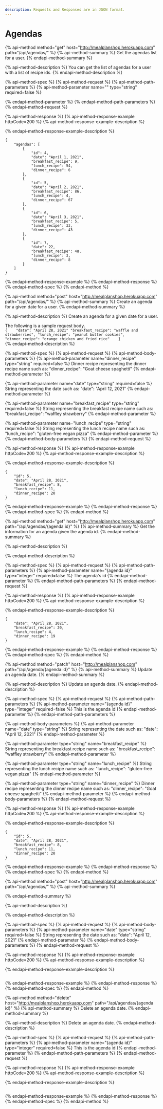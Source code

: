 ```yaml
---
description: Requests and Responses are in JSON format.
---
```


# Agendas

{% api-method method="get" host="http://mealplanshop.herokuapp.com" path="/api/agendas/" %}
{% api-method-summary %}
Get the agendas list for a user.
{% endapi-method-summary %}

{% api-method-description %}
You can get the list of agendas for a user with a list of recipe ids.
{% endapi-method-description %}

{% api-method-spec %}
{% api-method-request %}
{% api-method-path-parameters %}
{% api-method-parameter name="" type="string" required=false %}

{% endapi-method-parameter %}
{% endapi-method-path-parameters %}
{% endapi-method-request %}

{% api-method-response %}
{% api-method-response-example httpCode=200 %}
{% api-method-response-example-description %}

{% endapi-method-response-example-description %}

```
{
    "agendas": [
        {
            "id": 4,
            "date": "April 1, 2021",
            "breakfast_recipe": 9,
            "lunch_recipe": 54,
            "dinner_recipe": 6
        },
        {
            "id": 5,
            "date": "April 2, 2021",
            "breakfast_recipe": 86,
            "lunch_recipe": 4,
            "dinner_recipe": 67
        },
        {
            "id": 6,
            "date": "April 3, 2021",
            "breakfast_recipe": 5,
            "lunch_recipe": 33,
            "dinner_recipe": 43 
        },
        {
            "id": 7,
            "date": 22,
            "breakfast_recipe": 48,
            "lunch_recipe": 3,
            "dinner_recipe": 8
        }
    ]
}
```
{% endapi-method-response-example %}
{% endapi-method-response %}
{% endapi-method-spec %}
{% endapi-method %}

{% api-method method="post" host="http://mealplanshop.herokuapp.com" path="/api/agendas/" %}
{% api-method-summary %}
Create an agenda for a given date for a user.
{% endapi-method-summary %}

{% api-method-description %}
Create an agenda for a given date for a user.   
  
The following is a sample request body.  
`{   
"date": "April 28, 2021" "breakfast_recipe": "waffle and strawberries", "lunch_recipe": "peanut butter cookies", "dinner_recipe": "orange chicken and fried rice"   
}`  
{% endapi-method-description %}

{% api-method-spec %}
{% api-method-request %}
{% api-method-body-parameters %}
{% api-method-parameter name="dinner\_recipe" type="string" required=false %}
Dinner recipe representing the dinner recipe name such as: "dinner\_recipe": "Goat cheese spaghetti"
{% endapi-method-parameter %}

{% api-method-parameter name="date" type="string" required=false %}
String representing the date such as: "date": "April 12, 2021"
{% endapi-method-parameter %}

{% api-method-parameter name="breakfast\_recipe" type="string" required=false %}
String representing the breakfast recipe name such as: "breakfast\_recipe": "waffley strawberry"
{% endapi-method-parameter %}

{% api-method-parameter name="lunch\_recipe" type="string" required=false %}
String representing the lunch recipe name such as: "lunch\_recipe": "gluten-free vegan pizza"
{% endapi-method-parameter %}
{% endapi-method-body-parameters %}
{% endapi-method-request %}

{% api-method-response %}
{% api-method-response-example httpCode=200 %}
{% api-method-response-example-description %}

{% endapi-method-response-example-description %}

```
{
    "id": 5,
    "date": "April 28, 2021",
    "breakfast_recipe": 8,
    "lunch_recipe": 11,
    "dinner_recipe": 20
}

```
{% endapi-method-response-example %}
{% endapi-method-response %}
{% endapi-method-spec %}
{% endapi-method %}

{% api-method method="get" host="http://mealplanshop.herokuapp.com" path="/api/agendas/{agenda id}" %}
{% api-method-summary %}
Get the information for an agenda given the agenda id.
{% endapi-method-summary %}

{% api-method-description %}

{% endapi-method-description %}

{% api-method-spec %}
{% api-method-request %}
{% api-method-path-parameters %}
{% api-method-parameter name="{agenda id}" type="integer" required=false %}
The agenda's id
{% endapi-method-parameter %}
{% endapi-method-path-parameters %}
{% endapi-method-request %}

{% api-method-response %}
{% api-method-response-example httpCode=200 %}
{% api-method-response-example-description %}

{% endapi-method-response-example-description %}

```
{
    "date": "April 28, 2021",
    "breakfast_recipe": 20,
    "lunch_recipe": 4,
    "dinner_recipe": 19
}
```
{% endapi-method-response-example %}
{% endapi-method-response %}
{% endapi-method-spec %}
{% endapi-method %}

{% api-method method="patch" host="http://mealplanshop.com" path="/api/agenda/{agenda id}" %}
{% api-method-summary %}
Update an agenda date.
{% endapi-method-summary %}

{% api-method-description %}
Update an agenda date.
{% endapi-method-description %}

{% api-method-spec %}
{% api-method-request %}
{% api-method-path-parameters %}
{% api-method-parameter name="{agenda id}" type="integer" required=false %}
This is the agenda id
{% endapi-method-parameter %}
{% endapi-method-path-parameters %}

{% api-method-body-parameters %}
{% api-method-parameter name="date" type="string" %}
String representing the date such as: "date": "April 12, 2021"
{% endapi-method-parameter %}

{% api-method-parameter type="string" name="breakfast\_recipe" %}
String representing the breakfast recipe name such as: "breakfast\_recipe": "waffley strawberry"
{% endapi-method-parameter %}

{% api-method-parameter type="string" name="lunch\_recipe" %}
String representing the lunch recipe name such as: "lunch\_recipe": "gluten-free vegan pizza"
{% endapi-method-parameter %}

{% api-method-parameter type="string" name="dinner\_recipe" %}
Dinner recipe representing the dinner recipe name such as: "dinner\_recipe": "Goat cheese spaghetti"
{% endapi-method-parameter %}
{% endapi-method-body-parameters %}
{% endapi-method-request %}

{% api-method-response %}
{% api-method-response-example httpCode=200 %}
{% api-method-response-example-description %}

{% endapi-method-response-example-description %}

```
{
    "id": 5,
    "date": "April 28, 2021",
    "breakfast_recipe": 8,
    "lunch_recipe": 11,
    "dinner_recipe": 20
}
```
{% endapi-method-response-example %}
{% endapi-method-response %}
{% endapi-method-spec %}
{% endapi-method %}

{% api-method method="post" host="http://mealplanshop.herokuapp.com" path="/api/agendas/" %}
{% api-method-summary %}

{% endapi-method-summary %}

{% api-method-description %}

{% endapi-method-description %}

{% api-method-spec %}
{% api-method-request %}
{% api-method-body-parameters %}
{% api-method-parameter name="date" type="string" required=false %}
String representing the date such as: "date": "April 12, 2021"
{% endapi-method-parameter %}
{% endapi-method-body-parameters %}
{% endapi-method-request %}

{% api-method-response %}
{% api-method-response-example httpCode=200 %}
{% api-method-response-example-description %}

{% endapi-method-response-example-description %}

```

```
{% endapi-method-response-example %}
{% endapi-method-response %}
{% endapi-method-spec %}
{% endapi-method %}

{% api-method method="delete" host="http://mealplanshop.herokuapp.com" path="/api/agendas/{agenda id}" %}
{% api-method-summary %}
Delete an agenda date.
{% endapi-method-summary %}

{% api-method-description %}
Delete an agenda date.
{% endapi-method-description %}

{% api-method-spec %}
{% api-method-request %}
{% api-method-path-parameters %}
{% api-method-parameter name="{agenda id}" type="integer" required=false %}
This is the agenda id
{% endapi-method-parameter %}
{% endapi-method-path-parameters %}
{% endapi-method-request %}

{% api-method-response %}
{% api-method-response-example httpCode=200 %}
{% api-method-response-example-description %}

{% endapi-method-response-example-description %}

```

```
{% endapi-method-response-example %}
{% endapi-method-response %}
{% endapi-method-spec %}
{% endapi-method %}


